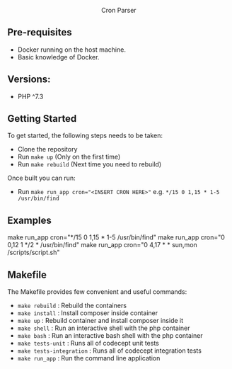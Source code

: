 <p align="center">Cron Parser</p>

## Pre-requisites

- Docker running on the host machine.
- Basic knowledge of Docker.

## Versions:
- PHP ^7.3

## Getting Started

To get started, the following steps needs to be taken:

- Clone the repository
- Run `make up`  (Only on the first time)
- Run `make rebuild` (Next time you need to rebuild)

Once built you can run: 

- Run `make run_app cron="<INSERT CRON HERE>"`  e.g. `*/15 0 1,15 * 1-5 /usr/bin/find`

## Examples

make run_app cron="*/15 0 1,15 * 1-5 /usr/bin/find"
make run_app cron="0 0,12 1 */2 * /usr/bin/find"
make run_app cron="0 4,17 * * sun,mon /scripts/script.sh"

## Makefile
The Makefile provides few convenient and useful commands:
- `make rebuild` : Rebuild the containers
- `make install` : Install composer inside container
- `make up` : Rebuild container and install composer inside it
- `make shell` : Run an interactive shell with the php container
- `make bash` : Run an interactive bash shell with the php container
- `make tests-unit` : Runs all of codecept unit tests
- `make tests-integration` : Runs all of codecept integration tests
- `make run_app` : Run the command line application
